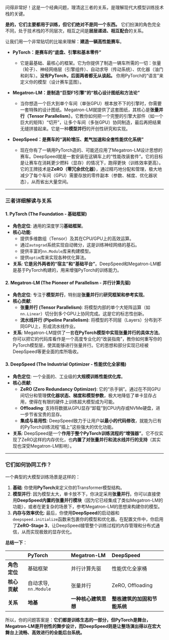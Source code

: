 问得非常好！这是一个经典问题，理清这三者的关系，是理解现代大模型训练技术栈的关键。

**是的，它们主要都用于训练，但它们绝对不是同一个东西。** 它们扮演的角色完全不同，处于技术栈的不同层次，相互之间是**层层递进、相互配合**的关系。

让我们用一个非常贴切的比喻来理解：**建造一辆高性能赛车**。

*   **PyTorch：是赛车的“底盘、引擎和基本零件”**
    *   它是最基础、最核心的框架。它为你提供了制造一辆车所需的一切：张量（轮子）、神经网络层（引擎组件）、自动求导（传动系统）、优化器（油门和刹车）。**没有PyTorch，后面两者都无从谈起。** 你用PyTorch的“语言”来定义你的模型（设计赛车蓝图）。

*   **Megatron-LM：是制造“巨型F1引擎”的“核心设计图纸和方法论”**
    *   当你想造一个巨大到单个车间（单张GPU）根本放不下的引擎时，你需要一套特殊的设计图纸。Megatron-LM就提供了这套图纸，其核心是**张量并行（Tensor Parallelism）**。它教你如何把一个完整的引擎大部件（如一个巨大的矩阵）“切开”，让多个车间（多张GPU）协同制造，最后再把结果无缝拼接起来。它是一种**模型并行**的开创性研究和实现。

*   **DeepSpeed：是赛车的“涡轮增压、氮气加速和全套性能优化系统”**
    *   现在你有了一辆用PyTorch造的、可能还应用了Megatron-LM设计思想的赛车。DeepSpeed就是一套安装在这辆车上的“性能改装套件”。它的目标是让赛车在消耗更少燃料（显存）的情况下，跑得更快（训练效率更高）。它的王牌技术是**ZeRO（零冗余优化器）**，通过精巧地分配和管理，极大地减少了每个车间（GPU）需要存放的零件副本（参数、梯度、优化器状态），从而省出大量空间。

---

### 三者详细解读与关系

#### 1. PyTorch (The Foundation - 基础框架)

*   **角色定位**: 通用的深度学习**基础框架**。
*   **核心功能**:
    *   提供多维数组（Tensor）及其在CPU/GPU上的高效运算。
    *   通过`autograd`系统实现自动微分，这是训练神经网络的基石。
    *   提供丰富的`nn.Module`库来构建模型。
    *   提供`optim`库来实现各种优化算法。
*   **关系**: **它是另外两者的“宿主”和“基础平台”**。DeepSpeed和Megatron-LM都是基于PyTorch构建的，用来增强PyTorch的训练能力。

#### 2. Megatron-LM (The Pioneer of Parallelism - 并行计算先驱)

*   **角色定位**: 专注于**模型并行**，特别是**张量并行**的**研究框架和参考实现**。
*   **核心贡献**:
    *   **张量并行 (Tensor Parallelism)**: 将模型内部的单个大矩阵运算（如`nn.Linear`）切分到多个GPU上协同完成。这是它的标志性创新。
    *   **流水线并行 (Pipeline Parallelism)**: 将模型的不同层（Layers）分布到不同GPU上，形成流水线作业。
*   **关系**: Megatron-LM提供了一套**在PyTorch模型中实现张量并行的具体方法**。你可以把它的代码库看作是一个高度专业化的“改装指南”，教你如何重写你的PyTorch模型层，使其能够进行张量并行。它的思想和部分实现已经被DeepSpeed等更全面的库所吸收。

#### 3. DeepSpeed (The Industrial Optimizer - 性能优化全家桶)

*   **角色定位**: 一个全面的、工业级的**大规模训练性能优化库**。
*   **核心贡献**:
    *   **ZeRO (Zero Redundancy Optimizer)**: 它的“杀手锏”。通过在不同GPU间切分和管理**优化器状态、梯度和模型参数**，极大地降低了单卡显存占用，使得在有限的硬件上训练超大模型成为可能。
    *   **Offloading**: 支持将数据从GPU显存“卸载”到CPU内存或NVMe硬盘，进一步节省宝贵的显存。
    *   **集成与易用性**: DeepSpeed致力于让用户**以最小的代码修改**，就能为已有的PyTorch训练流程“插上”这些强大的优化功能。
*   **关系**: DeepSpeed是一个**作用于整个PyTorch训练流程的“增强器”**。它不仅实现了ZeRO这样的内存优化，也**内置了对张量并行和流水线并行的支持**（其实现也深受Megatron-LM影响）。

---

### 它们如何协同工作？

一个典型的大模型训练场景是这样的：

1.  **基础**: 你使用**PyTorch**来定义你的Transformer模型结构。
2.  **模型并行**: 因为模型太大，单卡放不下，你决定采用**张量并行**。你可以直接使用**DeepSpeed内置的张量并行模块**（因为它已经集成了类似Megatron-LM的功能），或者在更复杂的场景下，参考Megatron-LM的思想来构建你的模型。
3.  **内存与效率优化**: 最后，你使用**DeepSpeed**的启动器和`deepspeed.initialize`函数来包裹你的模型和优化器。在配置文件中，你启用了**ZeRO-Stage 3**，让DeepSpeed接管整个训练过程的内存管理和分布式通信，从而实现极致的显存优化。

**总结一下**：

| | PyTorch | Megatron-LM | DeepSpeed |
| :--- | :--- | :--- | :--- |
| **角色定位** | 基础框架 | 并行计算先驱 | 性能优化全家桶 |
| **核心贡献** | 自动求导, `nn.Module` | 张量并行 | ZeRO, Offloading |
| **关系** | **地基** | **一种核心建筑思想** | **整栋建筑的加固和节能系统** |

所以，你的问题答案是：**它们都是训练生态的一部分，但PyTorch是舞台，Megatron-LM是开创性的舞步设计，而DeepSpeed则是让整场演出得以在宏大舞台上流畅、高效进行的全能后台系统。**